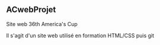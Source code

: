 ACwebProjet
--------------------------------------------------------------------------------------------------------------------------------
Site web 36th America's Cup

Il s'agit d'un site web utilisé en formation HTML/CSS puis git
